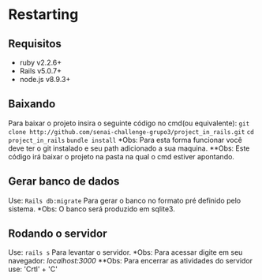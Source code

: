 # Restarting

## Requisitos

* ruby v2.2.6+
* Rails v5.0.7+
* node.js v8.9.3+

## Baixando

Para baixar o projeto insira o seguinte código no cmd(ou equivalente):
` git clone http://github.com/senai-challenge-grupo3/project_in_rails.git `
` cd project_in_rails `
` bundle install `
*Obs: Para esta forma funcionar você deve ter o git instalado e seu path adicionado a sua maquina.
**Obs: Este código irá baixar o projeto na pasta na qual o cmd estiver apontando.

## Gerar banco de dados

Use:
` Rails db:migrate `
Para gerar o banco no formato pré definido pelo sistema.
*Obs: O banco será produzido em sqlite3.

## Rodando o servidor

Use:
` rails s `
Para levantar o servidor.
*Obs: Para acessar digite em seu navegador: _localhost:3000_
**Obs: Para encerrar as atividades do servidor use: 'Crtl' + 'C'
